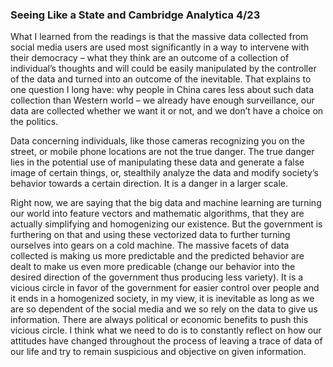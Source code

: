 ### Seeing Like a State and Cambridge Analytica 4/23

What I learned from the readings is that the massive data collected from social media users are used most significantly in a way to intervene with their democracy – what they think are an outcome of a collection of individual’s thoughts and will could be easily manipulated by the controller of the data and turned into an outcome of the inevitable. That explains to one question I long have: why people in China cares less about such data collection than Western world – we already have enough surveillance, our data are collected whether we want it or not, and we don’t have a choice on the politics.

Data concerning individuals, like those cameras recognizing you on the street, or mobile phone locations are not the true danger. The true danger lies in the potential use of manipulating these data and generate a false image of certain things, or, stealthily analyze the data and modify society’s behavior towards a certain direction. It is a danger in a larger scale.

Right now, we are saying that the big data and machine learning are turning our world into feature vectors and mathematic algorithms, that they are actually simplifying and homogenizing our existence. But the government is furthering on that and using these vectorized data to further turning ourselves into gears on a cold machine. The massive facets of data collected is making us more predictable and the predicted behavior are dealt to make us even more predicable (change our behavior into the desired direction of the government thus producing less variety).
It is a vicious circle in favor of the government for easier control over people and it ends in a homogenized society, in my view, it is inevitable as long as we are so dependent of the social media and we so rely on the data to give us information. There are always political or economic benefits to push this vicious circle. I think what we need to do is to constantly reflect on how our attitudes have changed throughout the process of leaving a trace of data of our life and try to remain suspicious and objective on given information.
